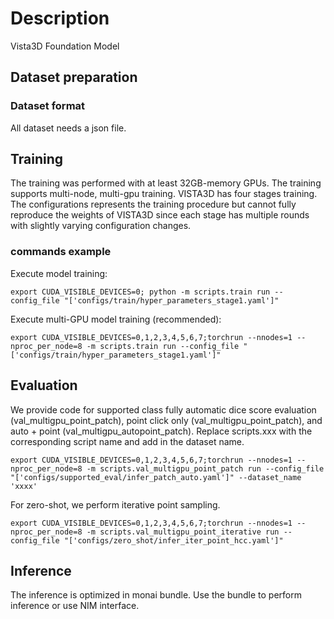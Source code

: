 # Description

Vista3D Foundation Model

## Dataset preparation
### Dataset format
All dataset needs a json file.

## Training

The training was performed with at least 32GB-memory GPUs. The training supports multi-node, multi-gpu training. VISTA3D has four stages training. The configurations represents the training procedure but cannot fully reproduce the weights of VISTA3D since each stage has multiple rounds with slightly varying configuration changes. 

### commands example

Execute model training:

```
export CUDA_VISIBLE_DEVICES=0; python -m scripts.train run --config_file "['configs/train/hyper_parameters_stage1.yaml']"
```

Execute multi-GPU model training (recommended):

```
export CUDA_VISIBLE_DEVICES=0,1,2,3,4,5,6,7;torchrun --nnodes=1 --nproc_per_node=8 -m scripts.train run --config_file "['configs/train/hyper_parameters_stage1.yaml']" 
```
## Evaluation
We provide code for supported class fully automatic dice score evaluation (val_multigpu_point_patch), point click only (val_multigpu_point_patch), and auto + point (val_multigpu_autopoint_patch). Replace scripts.xxx with the corresponding script name and add in the dataset name.

```
export CUDA_VISIBLE_DEVICES=0,1,2,3,4,5,6,7;torchrun --nnodes=1 --nproc_per_node=8 -m scripts.val_multigpu_point_patch run --config_file "['configs/supported_eval/infer_patch_auto.yaml']" --dataset_name 'xxxx' 
```
For zero-shot, we perform iterative point sampling. 
```
export CUDA_VISIBLE_DEVICES=0,1,2,3,4,5,6,7;torchrun --nnodes=1 --nproc_per_node=8 -m scripts.val_multigpu_point_iterative run --config_file "['configs/zero_shot/infer_iter_point_hcc.yaml']" 
```

## Inference
The inference is optimized in monai bundle. Use the bundle to perform inference or use NIM interface.  